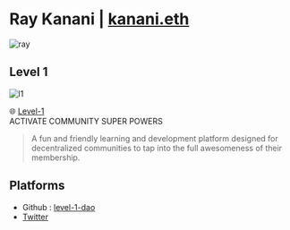 # Ray Kanani | [kanani.eth](https://twitter.com/raykanani)
![ray](https://cdn.discordapp.com/attachments/894474009759084564/929596164809031800/G0CLulRB_400x400.png)

## Level 1
![l1](https://cdn.discordapp.com/attachments/894474009759084564/929621576729624576/unknown.png)

🌐 [Level-1](https://level1.vercel.app/) <br>
ACTIVATE COMMUNITY SUPER POWERS <br>
> A fun and friendly learning and development platform designed for decentralized communities to tap into the full awesomeness of their membership. <br>

## Platforms
+ Github : [level-1-dao](https://github.com/level-1-dao/)
+ [Twitter](https://twitter.com/raykanani)<br>
